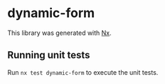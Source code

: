 # dynamic-form

This library was generated with [Nx](https://nx.dev).

## Running unit tests

Run `nx test dynamic-form` to execute the unit tests.
